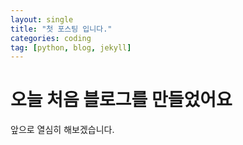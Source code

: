 ```yaml
---
layout: single
title: "첫 포스팅 입니다."
categories: coding
tag: [python, blog, jekyll]
---
```


# 오늘 처음 블로그를 만들었어요

앞으로 열심히 해보겠습니다.
